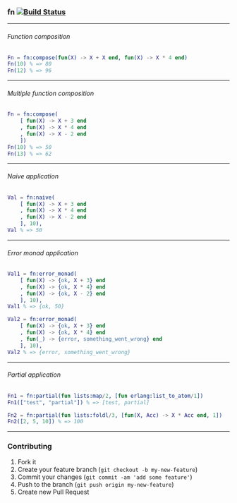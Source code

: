 ### fn [![Build Status](https://img.shields.io/travis/artemeff/fn.svg)](https://travis-ci.org/artemeff/fn)

---

###### Function composition

```erlang
Fn = fn:compose(fun(X) -> X + X end, fun(X) -> X * 4 end)
Fn(10) % => 80
Fn(12) % => 96
```

---

###### Multiple function composition

```erlang
Fn = fn:compose(
    [ fun(X) -> X + 3 end
    , fun(X) -> X * 4 end
    , fun(X) -> X - 2 end
    ])
Fn(10) % => 50
Fn(13) % => 62
```

---

###### Naive application

```erlang
Val = fn:naive(
    [ fun(X) -> X + 3 end
    , fun(X) -> X * 4 end
    , fun(X) -> X - 2 end
    ], 10),
Val % => 50
```

---

###### Error monad application

```erlang
Val1 = fn:error_monad(
    [ fun(X) -> {ok, X + 3} end
    , fun(X) -> {ok, X * 4} end
    , fun(X) -> {ok, X - 2} end
    ], 10),
Val1 % => {ok, 50}

Val2 = fn:error_monad(
    [ fun(X) -> {ok, X + 3} end
    , fun(X) -> {ok, X * 4} end
    , fun(_) -> {error, something_went_wrong} end
    ], 10),
Val2 % => {error, something_went_wrong}
```

---

###### Partial application

```erlang
Fn1 = fn:partial(fun lists:map/2, [fun erlang:list_to_atom/1])
Fn1(["test", "partial"]) % => [test, partial]

Fn2 = fn:partial(fun lists:foldl/3, [fun(X, Acc) -> X * Acc end, 1])
Fn2([2, 5, 10]) % => 100
```

---

### Contributing

1. Fork it
2. Create your feature branch (`git checkout -b my-new-feature`)
3. Commit your changes (`git commit -am 'add some feature'`)
4. Push to the branch (`git push origin my-new-feature`)
5. Create new Pull Request

